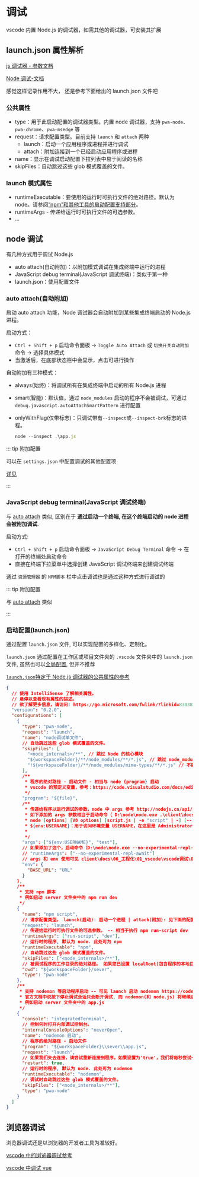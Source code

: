 # 调试

vscode 内置 Node.js 的调试器，如需其他的调试器，可安装其扩展

## launch.json 属性解析

[js 调试器 - 参数文档](https://github.com/microsoft/vscode-js-debug/blob/main/OPTIONS.md)

[Node 调试-文档](https://code.visualstudio.com/docs/nodejs/nodejs-debugging#_launch-configuration-attributes)

感觉这样记录作用不大， 还是参考下面给出的 launch.json 文件吧

### 公共属性

- type：用于此启动配置的调试器类型。内置 node 调试器，支持 `pwa-node`、`pwa-chrome`、`pwa-msedge` 等
- request：请求配置类型。目前支持 `launch` 和 `attach` 两种
  - launch：启动一个应用程序或进程并进行调试
  - attach：附加连接到一个已经启动应用程序或进程
- name：显示在调试启动配置下拉列表中易于阅读的名称
- skipFiles：自动跳过这些 glob 模式覆盖的文件。

### launch 模式属性

- runtimeExecutable：要使用的运行时可执行文件的绝对路径。默认为 node。请参阅[“npm”和其他工具的启动配置支持部分](https://code.visualstudio.com/docs/nodejs/nodejs-debugging#_launch-configuration-support-for-npm-and-other-tools)。
- runtimeArgs - 传递给运行时可执行文件的可选参数。
- ...

## node 调试

有几种方式用于调试 Node.js

- auto attach(自动附加)：以附加模式调试在集成终端中运行的进程
- JavaScript debug terminal(JavaScript 调试终端)：类似于第一种
- launch.json：使用配置文件

### auto attach(自动附加)

启动 auto attach 功能，Node 调试器会自动附加到某些集成终端启动的 Node.js 进程。

启动方式：

- `Ctrl + Shift + p` 启动命令面板 -> `Toggle Auto Attach` 或 `切换开关自动附加` 命令 -> 选择具体模式
- 当激活后，在底部状态栏中会显示，点击可进行操作

自动附加有三种模式：

- always(始终)：将调试所有在集成终端中启动的所有 Node.js 进程

- smart(智能)：默认值，通过 `node_modules` 启动的程序不会被调试，可通过 `debug.javascript.autoAttachSmartPattern` 进行配置

- onlyWithFlag(仅带标志)：只调试带有`--inspect`或`--inspect-brk`标志的进程。

  ```js
  node --inspect .\app.js
  ```

::: tip 附加配置

可以在 `settings.json` 中配置调试的其他配置项

[详见](https://code.visualstudio.com/docs/nodejs/nodejs-debugging#_additional-configuration)

:::

### JavaScript debug terminal(JavaScript 调试终端)

与 [auto attach](#auto-attach-自动附加) 类似, 区别在于 **通过启动一个终端, 在这个终端启动的 node 进程会被附加调试**.

启动方式:

- `Ctrl + Shift + p` 启动命令面板 -> `JavaScript Debug Terminal` 命令 -> 在打开的终端处启动命令
- 直接在终端下拉菜单中选择创建 JavaScript 调试终端来创建调试终端

通过 `资源管理器` 的 `NPM脚本` 栏中点击调试也是通过这种方式进行调试的

::: tip 附加配置

与 [auto attach](#auto-attach-自动附加) 类似

:::

### 启动配置(launch.json)

通过配置 `launch.json` 文件, 可以实现配置的多样化、定制化。

`launch.json` 通过配置在工作区或项目文件夹的 `.vscode` 文件夹中的 `launch.json` 文件, 虽然也可以[全局配置](https://code.visualstudio.com/docs/editor/debugging#_global-launch-configuration), 但并不推荐

[`launch.json`特定于 Node.js 调试器的公共属性的参考](https://code.visualstudio.com/docs/nodejs/nodejs-debugging#_launch-configuration-attributes)

```json
{
  // 使用 IntelliSense 了解相关属性。
  // 悬停以查看现有属性的描述。
  // 欲了解更多信息，请访问: https://go.microsoft.com/fwlink/?linkid=830387
  "version": "0.2.0",
  "configurations": [
    {
      "type": "pwa-node",
      "request": "launch",
      "name": "node调试单文件",
      // 自动跳过这些 glob 模式覆盖的文件。
      "skipFiles": [
        "<node_internals>/**", // 跳过 Node 的核心模块
        "${workspaceFolder}/**/node_modules/**/*.js", // 跳过 node_modules 的模块
        "!${workspaceFolder}/**/node_modules/mime-types/**/*.js" // 不跳过 node_modules 中 mime-types 模块
      ],
      /**
       * 程序的绝对路径 - 启动文件 - 相当与 node {program} 启动
       * vscode 的预定义变量，参考：https://code.visualstudio.com/docs/editor/variables-reference
       */
      "program": "${file}",
      /**
       * 传递给程序以进行调试的参数，node 中 args 参考 http://nodejs.cn/api/process.html#processargv
       * 如下添加的 args 参数相当于启动命令（ D:\node\node.exe .\client\docs\06_工程化\01_vscode\vscode调试\01_测试args.js Administrator test）
       * node [options] [V8 options] [script.js | -e "script" | -] [--] [arguments] -- args 参数放在 node 启动命令的最后 [arguments]
       * ${env:USERNAME}：用于访问环境变量 USERNAME，在这里是 Administrator
       *
       */
      "args": ["${env:USERNAME}", "test"],
      // 如果添加了这个，启动命令（D:\node\node.exe --no-experimental-repl-await .\client\docs\06_工程化\01_vscode\vscode调试\01_测试args.js Administrator test）
      // "runtimeArgs": ["--no-experimental-repl-await"]
      // args 和 env 使用可见 client\docs\06_工程化\01_vscode\vscode调试\01_测试args和env.js 文件
      "env": {
        "BASE_URL": "URL"
      }
    },
    /**
     * 支持 npm 脚本
     * 例如启动 server 文件夹中的 npm run dev
     */
    {
      "name": "npm script",
      // 请求配置类型。 launch(启动): 启动一个进程 | attach(附加): 见下面的配置
      "request": "launch",
      // 传递给运行时可执行文件的可选参数。 -- 相当于执行 npm run-script dev
      "runtimeArgs": ["run-script", "dev"],
      // 运行时的程序, 默认为 node. 此处可为 npm
      "runtimeExecutable": "npm",
      // 自动跳过这些 glob 模式覆盖的文件。
      "skipFiles": ["<node_internals>/**"],
      // 被调试程序的工作目录的绝对路径。 如果您已设置 localRoot(包含程序的本地目录的路径。默认为 null)则 cwd 将匹配该值，否则返回到您的 workspaceFolder(当前配置根文件夹路径)
      "cwd": "${workspaceFolder}/sever",
      "type": "pwa-node"
    },
    /**
     * 支持 nodemon 等启动程序启动 -- 可见 launch 启动 nodemon https://code.visualstudio.com/docs/nodejs/nodejs-debugging#_restarting-debug-sessions-automatically-when-source-is-edited
     * 官方文档中说按下停止调试会话只会断开调试, 而 nodemon(和 node.js) 将继续运行. 但是在 1.62.3(2021/11/30) 中, 如果 "request": "launch", 那么 nodemon 也会断开
     * 例如启动 server 文件夹中的 app.js
     */
    {
      "console": "integratedTerminal",
      // 控制何时打开内部调试控制台。
      "internalConsoleOptions": "neverOpen",
      "name": "nodemon 启动",
      // 程序的绝对路径 - 启动文件
      "program": "${workspaceFolder}\\sever\\app.js",
      "request": "launch",
      // 如果我们失去连接，请尝试重新连接到程序。如果设置为'true'，我们将每秒尝试一次，直到永远。您可以通过在对象中指定'delay'和'maxAttempts'来自定义尝试的间隔和最大次数。
      "restart": true,
      // 运行时的程序, 默认为 node. 此处可为 nodemon
      "runtimeExecutable": "nodemon",
      // 调试时自动跳过这些 glob 模式覆盖的文件。
      "skipFiles": ["<node_internals>/**"],
      "type": "pwa-node"
    }
  ]
}
```

## 浏览器调试

浏览器调试还是以浏览器的开发者工具为准较好。

[vscode 中的浏览器调试参考](https://code.visualstudio.com/docs/nodejs/browser-debugging)

[vscode 中调试 vue](https://github.com/microsoft/vscode-recipes/tree/main/vuejs-cli)
